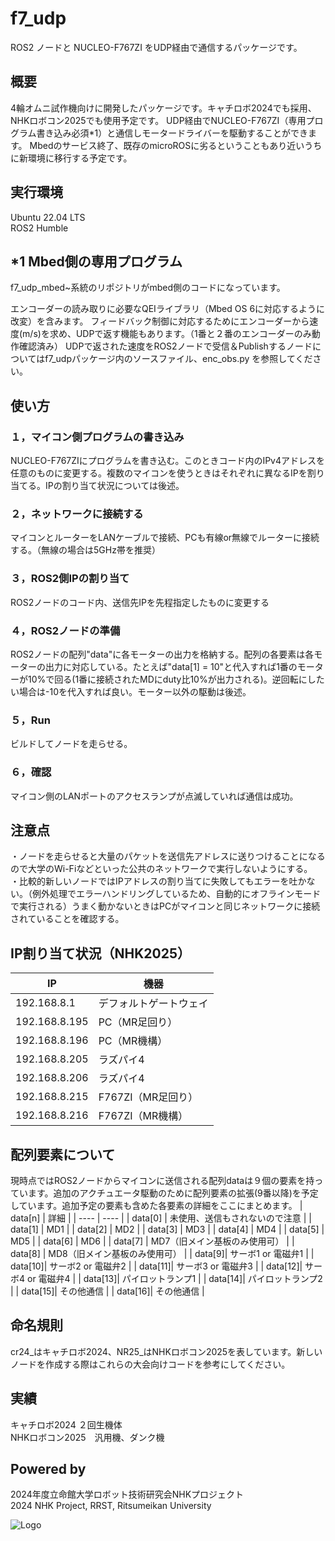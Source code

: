 # f7_udp
ROS2 ノードと NUCLEO-F767ZI をUDP経由で通信するパッケージです。  

## 概要 
4輪オムニ試作機向けに開発したパッケージです。キャチロボ2024でも採用、NHKロボコン2025でも使用予定です。
UDP経由でNUCLEO-F767ZI（専用プログラム書き込み必須*1）と通信しモータードライバーを駆動することができます。
Mbedのサービス終了、既存のmicroROSに劣るということもあり近いうちに新環境に移行する予定です。  

## 実行環境 
Ubuntu 22.04 LTS  
ROS2 Humble

## *1 Mbed側の専用プログラム 
f7_udp_mbed~系統のリポジトリがmbed側のコードになっています。

エンコーダーの読み取りに必要なQEIライブラリ（Mbed OS 6に対応するように改変）を含みます。
フィードバック制御に対応するためにエンコーダーから速度(m/s)を求め、UDPで返す機能もあります。（1番と２番のエンコーダーのみ動作確認済み）
UDPで返された速度をROS2ノードで受信＆Publishするノードについてはf7_udpパッケージ内のソースファイル、enc_obs.py を参照してください。

## 使い方
### １，マイコン側プログラムの書き込み
NUCLEO-F767ZIにプログラムを書き込む。このときコード内のIPv4アドレスを任意のものに変更する。複数のマイコンを使うときはそれぞれに異なるIPを割り当てる。IPの割り当て状況については後述。
### ２，ネットワークに接続する
マイコンとルーターをLANケーブルで接続、PCも有線or無線でルーターに接続する。（無線の場合は5GHz帯を推奨）  
### ３，ROS2側IPの割り当て
ROS2ノードのコード内、送信先IPを先程指定したものに変更する  
### ４，ROS2ノードの準備
ROS2ノードの配列"data"に各モーターの出力を格納する。配列の各要素は各モーターの出力に対応している。たとえば"data[1] = 10"と代入すれば1番のモーターが10%で回る(1番に接続されたMDにduty比10%が出力される)。逆回転にしたい場合は-10を代入すれば良い。モーター以外の駆動は後述。
### ５，Run
ビルドしてノードを走らせる。  
### ６，確認
マイコン側のLANポートのアクセスランプが点滅していれば通信は成功。

## 注意点
・ノードを走らせると大量のパケットを送信先アドレスに送りつけることになるので大学のWi-Fiなどといった公共のネットワークで実行しないようにする。  
・比較的新しいノードではIPアドレスの割り当てに失敗してもエラーを吐かない。（例外処理でエラーハンドリングしているため、自動的にオフラインモードで実行される）うまく動かないときはPCがマイコンと同じネットワークに接続されていることを確認する。　　

## IP割り当て状況（NHK2025）

| IP | 機器 |
| ---- | ---- |
| 192.168.8.1 | デフォルトゲートウェイ |
| 192.168.8.195 | PC（MR足回り） | 
| 192.168.8.196 | PC（MR機構） |
| 192.168.8.205 | ラズパイ4 | 
| 192.168.8.206 | ラズパイ4 | 
| 192.168.8.215 | F767ZI（MR足回り） |
| 192.168.8.216 | F767ZI（MR機構） |

## 配列要素について
現時点ではROS2ノードからマイコンに送信される配列dataは９個の要素を持っています。追加のアクチュエータ駆動のために配列要素の拡張(9番以降)を予定しています。追加予定の要素も含めた各要素の詳細をここにまとめます。
| data[n] | 詳細 |
| ---- | ---- |
| data[0] | 未使用、送信もされないので注意 |
| data[1] | MD1 |
| data[2] | MD2 |
| data[3] | MD3 |
| data[4] | MD4 |
| data[5] | MD5 |
| data[6] | MD6 |
| data[7] | MD7（旧メイン基板のみ使用可） |
| data[8] | MD8（旧メイン基板のみ使用可） |
| data[9]| サーボ1 or 電磁弁1 |
| data[10]| サーボ2 or 電磁弁2 |
| data[11]| サーボ3 or 電磁弁3 |
| data[12]| サーボ4 or 電磁弁4 |
| data[13]| パイロットランプ1 |
| data[14]| パイロットランプ2 |
| data[15]| その他通信 |
| data[16]| その他通信 |


## 命名規則
cr24_はキャチロボ2024、NR25_はNHKロボコン2025を表しています。新しいノードを作成する際はこれらの大会向けコードを参考にしてください。

## 実績
キャチロボ2024 ２回生機体  
NHKロボコン2025　汎用機、ダンク機

## Powered by
2024年度立命館大学ロボット技術研究会NHKプロジェクト  
2024 NHK Project, RRST, Ritsumeikan University 

![Logo](https://www.rrst.jp/img/logo.png)